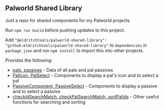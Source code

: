 ## Palworld Shared Library

Just a repo for shared components for my Palworld projects.

Run `npm run build` before pushing updates to this project.

Add `"@eldritchtools/palworld-shared-library": "github:eldritchtools/palworld-shared-library"` to `dependencies` in `package.json` and run `npm install` to import this into other projects.

Provides the following:
- [pals, passives](src/data) - Data of all pals and pal passives
- [PalIcon, PalSelect](src/palComponents) - Components to display a pal's icon and to select a pal
- [PassiveComponent, PassiveSelect](src/passiveComponents) - Components to display a passive and to select a passive
- [checkIdSearchMatch, checkPalSearchMatch, sortPalIds](src) - Other useful functions for searching and sorting